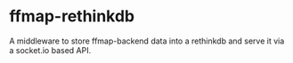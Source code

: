# ffmap-rethinkdb

A middleware to store ffmap-backend data into a rethinkdb and serve it via a socket.io based API.

